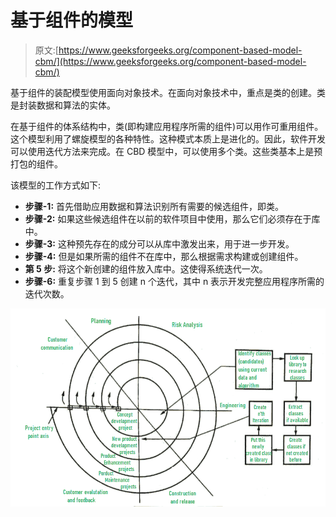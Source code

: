 # 基于组件的模型

> 原文:[https://www.geeksforgeeks.org/component-based-model-cbm/](https://www.geeksforgeeks.org/component-based-model-cbm/)

基于组件的装配模型使用面向对象技术。在面向对象技术中，重点是类的创建。类是封装数据和算法的实体。

在基于组件的体系结构中，类(即构建应用程序所需的组件)可以用作可重用组件。这个模型利用了螺旋模型的各种特性。这种模式本质上是进化的。因此，软件开发可以使用迭代方法来完成。在 CBD 模型中，可以使用多个类。这些类基本上是预打包的组件。

该模型的工作方式如下:

*   **步骤-1:**
    首先借助应用数据和算法识别所有需要的候选组件，即类。
*   **步骤-2:**
    如果这些候选组件在以前的软件项目中使用，那么它们必须存在于库中。
*   **步骤-3:**
    这种预先存在的成分可以从库中激发出来，用于进一步开发。
*   **步骤-4:**
    但是如果所需的组件不在库中，那么根据需求构建或创建组件。
*   **第 5 步:**
    将这个新创建的组件放入库中。这使得系统迭代一次。
*   **步骤-6:**
    重复步骤 1 到 5 创建 n 个迭代，其中 n 表示开发完整应用程序所需的迭代次数。

![](img/24d85545788b057bc19ed130a55a6d18.png)